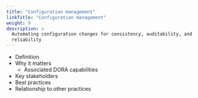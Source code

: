 ```yaml
---
title: "Configuration management"
linkTitle: "Configuration management"
weight: 9
description: >
  Automating configuration changes for consistency, auditability, and
  reliability
---
```



- Definition
- Why it matters
  - Associated DORA capabilities
- Key stakeholders
- Best practices
- Relationship to other practices

